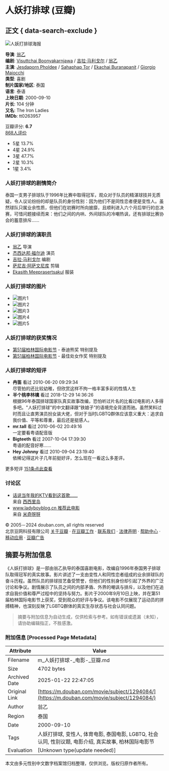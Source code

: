 # 人妖打排球 (豆瓣)

## 正文 { data-search-exclude }


![人妖打排球海报](https://img2.doubanio.com/view/photo/s_ratio_poster/public/p2402952101.webp)

**导演**: [翁乙](https://www.douban.com/personage/27527487/)  
**编剧**: [Visuttchai Boonyakarnjawa](/subject_search?search_text=Visuttchai%20Boonyakarnjawa) / [吉拉·马利戈尔](https://www.douban.com/personage/27534038/) / [翁乙](https://www.douban.com/personage/27527487/)   
**主演**: [Jesdaporn Pholdee](/subject_search?search_text=Jesdaporn%20Pholdee) / [Sahaphap Tor](/subject_search?search_text=Sahaphap%20Tor) / [Ekachai Buranapanit](/subject_search?search_text=Ekachai%20Buranapanit) / [Giorgio Maiocchi](/subject_search?search_text=Giorgio%20Maiocchi)  
**类型**: 喜剧  
**制片国家/地区**: 泰国  
**语言**: 泰语  
**上映日期**: 2000-09-10  
**片长**: 104 分钟  
**又名**: The Iron Ladies  
**IMDb**: tt0263957  

豆瓣评分: **6.7**  
[868人评价](comments)  
- 5星 13.7%  
- 4星 24.9%  
- 3星 47.7%  
- 2星 10.3%  
- 1星 3.4%  

### 人妖打排球的剧情简介

泰国一支男子排球队于1996年比赛中取得冠军，观众对于队员的精湛球技并无质疑，令人议论纷纷的却是队员的身份性别：因为他们不是同性恋者便是变性人。虽然球队只属业余性质，但他们在初赛时所向披靡，且顺利进入六个月后举行的总决赛，可惜问题接续而来：他们之间的内哄、外间球队的冷嘲热讽，还有排球比赛协会的蓄意排斥……

### 人妖打排球的演职员

- [翁乙](https://www.douban.com/personage/27527487/ "翁乙 Yongyoot Thongkongtoon") 导演
- [杰西达邦·福尔迪](https://www.douban.com/personage/27334935/ "杰西达邦·福尔迪 Jesdaporn Pholdee") 演员
- [吉拉·马利戈尔](https://www.douban.com/personage/27534038/ "吉拉·马利戈尔 Jira Maligool") 编剧
- [萨尼吉·阿萨文尼库](https://www.douban.com/personage/27505755/ "萨尼吉·阿萨文尼库 Sunij Asavinikul") 剪辑
- [Ekasith Meeprasertsakul](https://www.douban.com/personage/27520043/ "Ekasith Meeprasertsakul Ekasith Meeprasertsakul") 服装

### 人妖打排球的图片

- ![图片1](https://img2.doubanio.com/view/photo/sqxs/public/p2011921901.webp)
- ![图片2](https://img9.doubanio.com/view/photo/sqxs/public/p2012978555.webp)
- ![图片3](https://img2.doubanio.com/view/photo/sqxs/public/p2012978491.webp)
- ![图片4](https://img2.doubanio.com/view/photo/sqxs/public/p2012978431.webp)
- ![图片5](https://img1.doubanio.com/view/photo/sqxs/public/p2011991858.webp)

### 人妖打排球的获奖情况

- [第51届柏林国际电影节](https://movie.douban.com/awards/berlinale/51/) - 泰迪熊奖 特别提及
- [第51届柏林国际电影节](https://movie.douban.com/awards/berlinale/51/) - 最佳处女作奖 特别提及

### 人妖打排球的短评

- **冉笛** 看过 2010-06-20 09:29:34  
  尽管拍的还比较幼稚，但欣赏这样不拘一格丰富多彩的性情人生
- **半个桃李林檎** 看过 2018-12-29 14:36:26  
  根据96年泰国排球国家队真实故事改编，恐怕听过片名的比看过电影的人多得多吧。"人妖打排球"的中文翻译跟“铁娘子”的语境完全背道而驰。虽然笑料过时而且让直男演员扮女装大佬，但对于当时LGBTQ群体应该意义重大：追求自我价值、平等和尊重，最后还是挺感人。
- **mr.tall** 看过 2010-06-02 20:49:16  
  一定要看粤语配音版
- **Bigteeth** 看过 2007-10-04 17:39:30  
  粤语的配音好寒……
- **Hey Johnny** 看过 2010-09-04 23:19:40  
  依稀记得这片子几年前挺好评，怎么现在一看这么多差评。

更多短评 [151条点此查看](comments?sort=new_score&status=P)

### 讨论区

- [话说当年我的KTV看到这首歌……](https://movie.douban.com/subject/1294084/discussion/12756539/ "话说当年我的KTV看到这首歌……")  
  来自 [西西里岛](https://www.douban.com/people/xs1234/)
- [www.ladyboyblog.cn 推荐此电影](https://movie.douban.com/subject/1294084/discussion/1376460/ "www.ladyboyblog.cn 推荐此电影")  
  来自 [米奇呀呀](https://www.douban.com/people/2742594/)

© 2005－2024 douban.com, all rights reserved  
北京豆网科技有限公司 [关于豆瓣](https://www.douban.com/about) · [在豆瓣工作](https://www.douban.com/jobs) · [联系我们](https://www.douban.com/about?topic=contactus) · [法律声明](https://www.douban.com/about/legal) · [帮助中心](https://help.douban.com/?app=movie) · [移动应用](https://www.douban.com/doubanapp/) · [豆瓣广告](https://www.douban.com/partner/)
<!-- tcd_original_link https://m.douban.com/movie/subject/1294084/ -->


## 摘要与附加信息

<!-- tcd_abstract -->
《人妖打排球》是一部由翁乙执导的泰国喜剧电影，改编自1996年泰国男子排球队取得冠军的真实故事。影片讲述了一支由变性人和同性恋者组成的业余排球队的奋斗历程。虽然队员的排球技艺备受赞誉，但他们的性别身份却引起了外界的广泛讨论和争议。剧情展示了队员之间的内部矛盾、外界的嘲讽与排斥，以及他们在追求自我价值和尊严过程中的坚持与努力。影片于2000年9月10日上映，并在第51届柏林国际电影节上获奖，受到观众的好评与争议。该电影不仅展现了运动员的拼搏精神，也深刻反映了LGBTQ群体的真实生存状态与社会认同问题。
<!-- tcd_abstract_end -->

> 摘要与附加信息为自动生成，仅供检索与参考。如有错误或遗漏（未知），请协助编辑指正，不胜感激。

### 附加信息 [Processed Page Metadata]

| Attribute       | Value                                  |
|-----------------|----------------------------------------|
| Filename        | m_人妖打排球-_电影-_豆瓣.md                             |
| Size            | 4702 bytes                           |
| Archived Date   | 2025-01-22 22:47:05                             |
| Original Link   | [https://m.douban.com/movie/subject/1294084/](https://m.douban.com/movie/subject/1294084/)                       |
| Author          | 翁乙                               |
| Region          | 泰国                               |
| Date            | 2000-09-10                                 |
| Tags            | 人妖打排球, 变性人, 体育电影, 泰国电影, LGBTQ, 社会认同, 性别议题, 电影介绍, 真实故事, 柏林国际电影节                                 |
| Evaluation            | [Unknown type(update needed)]                                 |
<!-- tcd_table_end -->

本文由多元性别中文数字档案馆归档整理，仅供浏览。版权归原作者所有。
